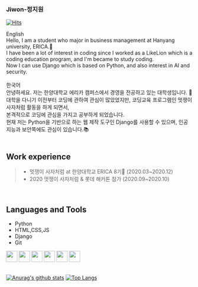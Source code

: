 ### Jiwon-정지원

[![Hits](https://hits.seeyoufarm.com/api/count/incr/badge.svg?url=https%3A%2F%2Fgithub.com%2Fpeanutyumyum)](https://hits.seeyoufarm.com)<br>
<div>
  English <br>
  Hello, I am a student who major in business management at Hanyang university, ERICA.👋 <br>
  I have been a lot of interest in coding since I worked as a LikeLion which is a coding education program, and I'm became to study coding. <br>
  Now I can use Django which is based on Python, and also interest in AI and security.
</div>
<br>
<div>
  한국어 <br>
  안녕하세요. 저는 한양대학교 에리카 캠퍼스에서 경영을 전공하고 있는 대학생입니다. 👋<br>
  대학을 다니기 이전부터 코딩에 관하여 관심이 많았었지만, 코딩교육 프로그램인 멋쟁이사자처럼 활동을 하게 되면서, <br>
  본격적으로 코딩에 관심을 가지고 공부하게 되었습니다. <br>
  현재 저는 Python을 기반으로 하는 웹 제작 도구인 Django를 사용할 수 있으며, 인공지능과 보안쪽에도 관심이 있습니다.📚 <br>
</div>
<br>

## Work experience
><ul>
  >  <li>멋쟁이 사자처럼 at 한양대학교 ERICA 8기🦁 (2020.03~2020.12)</li>
  >  <li>2020 멋쟁이 사자처럼 & 롯데 해커톤 참가 (2020.09~2020.10)</li>
></ul>
<br>

## Languages and Tools

- Python
- HTML,CSS,JS
- Django
- Git

<div>
  <img height="30" src="https://user-images.githubusercontent.com/63117632/89460344-192a4e00-d7a5-11ea-8dcf-959f3ce593d6.png">
  <img height="30" src="https://user-images.githubusercontent.com/63117632/89460360-1e879880-d7a5-11ea-8676-9968340c77ad.png">
  <img height="30" src="https://user-images.githubusercontent.com/63117632/89460372-21828900-d7a5-11ea-8471-4fab42473214.png">
  <img height="30" src="https://user-images.githubusercontent.com/63117632/89460886-06644900-d7a6-11ea-8f2d-ceec42e8462c.png">
  <img height="30" src="https://user-images.githubusercontent.com/63117632/89461910-9a82e000-d7a7-11ea-8113-799985045f2c.png">
  <img height="30" src="https://user-images.githubusercontent.com/63117632/89460975-272c9e80-d7a6-11ea-9ef5-5daf6d21f8d0.png">
</div>
<br>

[![Anurag's github stats](https://github-readme-stats.vercel.app/api?username=peanutyumyum&show_icons=true&theme=buefy&hide_border=true)](https://github.com/anuraghazra/github-readme-stats)
[![Top Langs](https://github-readme-stats.vercel.app/api/top-langs/?username=peanutyumyum&layout=compact)](https://github.com/anuraghazra/github-readme-stats)
